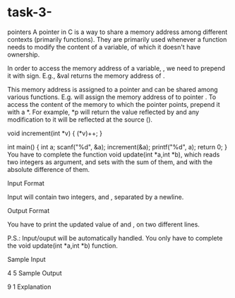 # task-3-
pointers 
A pointer in C is a way to share a memory address among different contexts (primarily functions). They are primarily used whenever a function needs to modify the content of a variable, of which it doesn't have ownership.

In order to access the memory address of a variable, , we need to prepend it with  sign. E.g., &val returns the memory address of .

This memory address is assigned to a pointer and can be shared among various functions. E.g.  will assign the memory address of  to pointer . To access the content of the memory to which the pointer points, prepend it with a *. For example, *p will return the value reflected by  and any modification to it will be reflected at the source ().

void increment(int *v) {
    (*v)++;
}

int main() {
    int a;
    scanf("%d", &a);
    increment(&a);
    printf("%d", a);
    return 0;
}  
You have to complete the function void update(int *a,int *b), which reads two integers as argument, and sets  with the sum of them, and  with the absolute difference of them.

Input Format

Input will contain two integers,  and , separated by a newline.

Output Format

You have to print the updated value of  and , on two different lines.


P.S.: Input/ouput will be automatically handled. You only have to complete the void update(int *a,int *b) function.

Sample Input

4
5
Sample Output

9
1
Explanation



